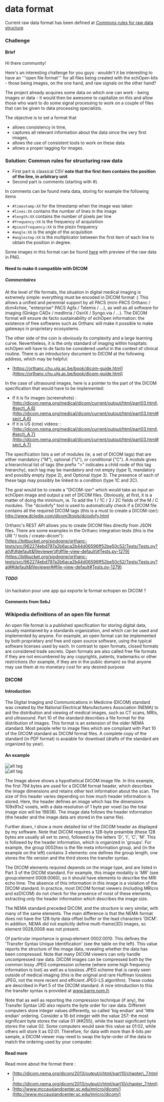 # data format

Current raw data format has been defined at [Commons rules for raw data structure](http://wiki.echopen.org/index.php/Challenge:_Data_format#Solution:_Common_rules_for_structuring_raw_data)

### Challenge

#### Brief

Hi there community!

Here's an interesting challenge for you guys : wouldn't it be interesting to have an '''open file format''' for all files being created with the echOpen kits - those being images, on the one hand, and raw signals on the other hand?

The project already acquires some data on which one can work - being images or data - it would then be awesome to capitalize on this and allow those who want to do some signal processing to work on a couple of files that can be given to data processing specialists.

The objective is to set a format that

* allows consistency in time, 
* captures all relevant information about the data since the very first images, 
* allows the use of consistent tools to work on these data
* allows a proper tagging for images.

### Solution: Common rules for structuring raw data

* First part is classical CSV **note that the first item contains the position of the line, in arbitrary unit**
* Second part is comments \(starting with \#\).

In comments can be found meta data, storing for example the following items

* `#timestamp:XX` for the timestamp when the image was taken
* `#lines:XX` contains the number of lines in the image
* `#length:XX` contains the number of pixels per line
* `#frequency:XX` is the frequency of acquisition
* `#piezofrequency:XX` is the piezo frequency
* `#angle:XX` is the angle of the acquisition
* `#anglestep:XX` is the multiplicator between the first item of each line to obtain the position in degree.

Some images in this format can be found [here](https://github.com/kelu124/murgen-dev-kit/tree/master/software/examples_csv) with preview of the raw data in PNG.

#### Need to make it compatible with DICOM

##### Commentaires

At the level of file formats, the situation in digital medical imaging is extremely simple: everything must be encoded in DICOM format :\) This allows a unified and perennial support by all PACS \(mini-PACS Orthanc / dcm4chee, "enterprise" PACS Agfa / Telemis / ...\), as well as all software for imaging \(Ginkgo CADx / medInria / OsiriX / Syngo.via / ...\). The DICOM format will ensure de facto sustainability of echOpen information: the existence of free softwares such as Orthanc will make it possible to make gateways in proprietary ecosystems.

The other side of the coin is obviously its complexity and a large learning curve. Nevertheless, it is the only standard of imaging within hospitals: echOpen will have to de facto be considered useful in the context of clinical routine. There is an introductory document to DICOM at the following address, which may be helpful:

* [https://orthanc.chu.ulg.ac.be/book/dicom-guide.html](https://orthanc.chu.ulg.ac.be/book/dicom-guide.html)

In the case of ultrasound images, here is a pointer to the part of the DICOM specification that would have to be implemented:

* If it is fix images \(screenshots\) : [http://dicom.nema.org/medical/dicom/current/output/html/part03.html\#sect\_A.6](http://dicom.nema.org/medical/dicom/current/output/html/part03.html#sect_A.6)
* If it is US \(cine\) videos:  : [http://dicom.nema.org/medical/dicom/current/output/html/part03.html\#sect\_A.7](http://dicom.nema.org/medical/dicom/current/output/html/part03.html#sect_A.7)

The specification lists a set of modules \(ie, a set of DICOM tags\) that are either mandatory \("M"\), optional \("U"\), or conditional \("C"\). A module gives a hierarchical list of tags \(the prefix "&gt;" indicates a child node of this tag hierarchy\), each tag may be mandatory and not empty \(type 1\), mandatory and possibly empty \(type 2\), and Optional \(type 3\). The presence of each of these tags may possibly be linked to a condition \(type 1C and 2C\).

The goal would be to create a "DICOM-izer" which would take as input an echOpen image and output a set of DICOM files. Obviously, at first, it is a matter of doing the minimum, ie. To add the 1 / 1C / 2 / 2C fields of the M / C modules. The "dciodvfy" tool is used to automatically check if a DICOM file contains all the required DICOM tags \(this is a must to create a DICOM-izer\): http://www.dclodie.com/dicom3tools/dciodvfy.html

Orthanc's REST API allows you to create DICOM files directly from JSON files. There are some examples in the Orthanc integration tests \(this is the URI "/ tools / create-dicom"\):  
[https://bitbucket.org/sjodogne/orthanc-tests/src/962274ebd797a2b6aca2b44d06596ff52be50c52/Tests/Tests.py?at\#\#default&fileviewer\#\#file-view-default\#Tests.py-1279](https://bitbucket.org/sjodogne/orthanc-tests/src/962274ebd797a2b6aca2b44d06596ff52be50c52/Tests/Tests.py?at##default&fileviewer##file-view-default#Tests.py-1279)

##### TODO

Un hackaton pour une app qui exporte le format echopen en DICOM ?

#### Comments from SebJ

### Wikipedia definitions of an open file format

An open file format is a published specification for storing digital data, usually maintained by a standards organization, and which can be used and implemented by anyone. For example, an open format can be implemented by both proprietary and free and open source software, using the typical software licenses used by each. In contrast to open formats, closed formats are considered trade secrets. Open formats are also called free file formats if they are not encumbered by any copyrights, patents, trademarks or other restrictions \(for example, if they are in the public domain\) so that anyone may use them at no monetary cost for any desired purpose

### DICOM

#### Introduction

The Digital Imaging and Communications in Medicine \(DICOM\) standard was created by the National Electrical Manufacturers Association \(NEMA\) to aid the distribution and viewing of medical images, such as CT scans, MRIs, and ultrasound. Part 10 of the standard describes a file format for the distribution of images. This format is an extension of the older NEMA standard. Most people refer to image files which are compliant with Part 10 of the DICOM standard as DICOM format files. A complete copy of the standard \(in PDF format\) is avaiable for download \(drafts of the standard are organized by year\).

#### An example

![alt tag](http://wiki.echopen.org/images/e/e0/Header.gif)  
![alt tag](http://wiki.echopen.org/images/5/52/Dicm.gif)

The Image above  shows a hypothetical DICOM image file. In this example, the first 794 bytes are used for a DICOM format header, which describes the image dimensions and retains other text information about the scan. The size of this header varies depending on how much header information is stored. Here, the header defines an image which has the dimensions 109x91x2 voxels, with a data resolution of 1 byte per voxel \(so the total image size will be 19838\). The image data follows the header information \(the header and the image data are stored in the same file\).

Further down, I show a more detailed list of the DICOM header as displayed by my software. Note that DICOM requires a 128-byte preamble \(these 128 bytes are usually all set to zero\), followed by the letters 'D', 'I', 'C', 'M'. This is followed by the header information, which is organized in 'groups'. For example, the group 0002hex is the file meta information group, and \(in the example on the left\) contains 3 elements: one defines the group length, one stores the file version and the third stores the transfer syntax.

The DICOM elements required depends on the image type, and are listed in Part 3 of the DICOM standard. For example, this image modality is 'MR' \(see group:element 0008:0060\), so it should have elements to describe the MRI echo time. The absence of this information in this image is a violation of the DICOM standard. In practice, most DICOM format viewers \(including MRIcro and ezDICOM\) do not check for the presence of most of these elements, extracting only the header information which describes the image size.

The NEMA standard preceded DICOM, and the structure is very similar, with many of the same elements. The main difference is that the NEMA format does not have the 128-byte data offset buffer or the lead characters 'DICM'. In addition, NEMA did not explicitly define multi-frame\(3D\) images, so element 0028,0008 was not present.

Of particular importance is group:element 0002:0010. This defines the 'Transfer Syntax Unique Identification' \(see the table on the left\). This value reports the structure of the image data, revealing whether the data has been compressed. Note that many DICOM viewers can only handle uncompressed raw data. DICOM images can be compressed both by the common lossy JPEG compression scheme \(where some high frequency information is lost\) as well as a lossless JPEG scheme that is rarely seen outside of medical imaging \(this is the original and rare Huffman lossless JPEG, not the more recent and efficient JPEG-LS algorithm\). These codes are described in Part 5 of the DICOM standard. A nice introduction to this the transfer syntax is provided at www.barre.nom.fr.

Note that as well as reporting the compression technique \(if any\), the Transfer Syntax UID also reports the byte order for raw data. Different computers store integer values differently, so called 'big endian' and 'little endian' ordering. Consider a 16-bit integer with the value 257: the most significant byte stores the value 01 \(\#\#255\), while the least significant byte stores the value 02. Some computers would save this value as 01:02, while others will store it as 02:01. Therefore, for data with more than 8-bits per sample, a DICOM viewer may need to swap the byte-order of the data to match the ordering used by your computer.

#### Read more

Read more about the format there :

* [http://dicom.nema.org/dicom/2013/output/chtml/part10/chapter\_7.html](http://dicom.nema.org/dicom/2013/output/chtml/part10/chapter_7.html) 
* [http://www.mccauslandcenter.sc.edu/mricro/dicom/](http://www.mccauslandcenter.sc.edu/mricro/dicom/)



